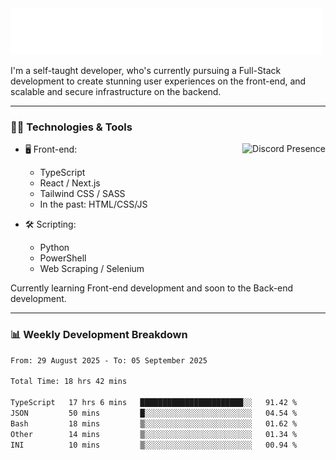 <img src="assets/wave.svg" alt=":wave:" />

I'm a self-taught developer, who's currently pursuing a Full-Stack development to create stunning user experiences on the front-end, and scalable and secure infrastructure on the backend.

---

### 🧑‍💻 Technologies & Tools

<a href="https://discord.com/users/414304208649453568" target="_blank" rel="nofollow">
   <img src="https://lanyard-profile-readme.vercel.app/api/414304208649453568?idleMessage=Probably%20doing%20something%20else..." alt="Discord Presence" align="right">
</a>

- 🖥️ Front-end:

  - TypeScript
  - React / Next.js
  - Tailwind CSS / SASS
  - In the past: HTML/CSS/JS

- 🛠 Scripting:

  - Python
  - PowerShell
  - Web Scraping / Selenium

Currently learning Front-end development and soon to the Back-end development.

---

### 📊 Weekly Development Breakdown

<!--START_SECTION:waka-->

```txt
From: 29 August 2025 - To: 05 September 2025

Total Time: 18 hrs 42 mins

TypeScript   17 hrs 6 mins   ███████████████████████░░   91.42 %
JSON         50 mins         █░░░░░░░░░░░░░░░░░░░░░░░░   04.54 %
Bash         18 mins         ▒░░░░░░░░░░░░░░░░░░░░░░░░   01.62 %
Other        14 mins         ▒░░░░░░░░░░░░░░░░░░░░░░░░   01.34 %
INI          10 mins         ▒░░░░░░░░░░░░░░░░░░░░░░░░   00.94 %
```

<!--END_SECTION:waka-->
